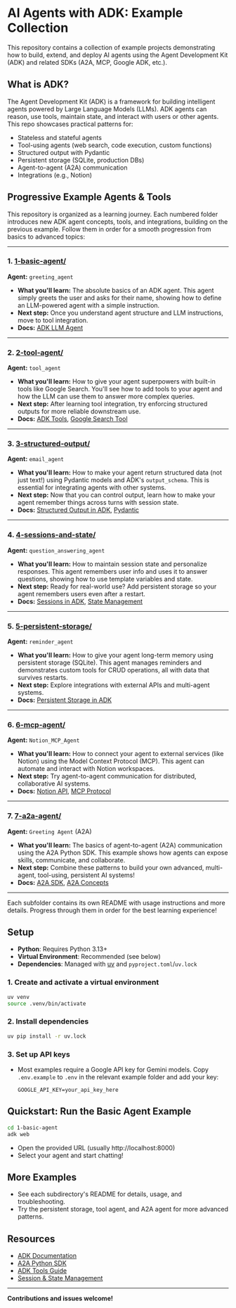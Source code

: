 # AI Agents with ADK: Example Collection

This repository contains a collection of example projects demonstrating how to build, extend, and deploy AI agents using the Agent Development Kit (ADK) and related SDKs (A2A, MCP, Google ADK, etc.).

## What is ADK?

The Agent Development Kit (ADK) is a framework for building intelligent agents powered by Large Language Models (LLMs). ADK agents can reason, use tools, maintain state, and interact with users or other agents. This repo showcases practical patterns for:

- Stateless and stateful agents
- Tool-using agents (web search, code execution, custom functions)
- Structured output with Pydantic
- Persistent storage (SQLite, production DBs)
- Agent-to-agent (A2A) communication
- Integrations (e.g., Notion)

## Progressive Example Agents & Tools

This repository is organized as a learning journey. Each numbered folder introduces new ADK agent concepts, tools, and integrations, building on the previous example. Follow them in order for a smooth progression from basics to advanced topics:

---

### 1. [1-basic-agent/](./1-basic-agent)

**Agent:** `greeting_agent`

- **What you'll learn:** The absolute basics of an ADK agent. This agent simply greets the user and asks for their name, showing how to define an LLM-powered agent with a simple instruction.
- **Next step:** Once you understand agent structure and LLM instructions, move to tool integration.
- **Docs:** [ADK LLM Agent](https://google.github.io/adk-docs/agents/llm-agent/)

---

### 2. [2-tool-agent/](./2-tool-agent)

**Agent:** `tool_agent`

- **What you'll learn:** How to give your agent superpowers with built-in tools like Google Search. You'll see how to add tools to your agent and how the LLM can use them to answer more complex queries.
- **Next step:** After learning tool integration, try enforcing structured outputs for more reliable downstream use.
- **Docs:** [ADK Tools](https://google.github.io/adk-docs/tools/), [Google Search Tool](https://google.github.io/adk-docs/tools/built-in-tools/#google-search)

---

### 3. [3-structured-output/](./3-structured-output)

**Agent:** `email_agent`

- **What you'll learn:** How to make your agent return structured data (not just text!) using Pydantic models and ADK's `output_schema`. This is essential for integrating agents with other systems.
- **Next step:** Now that you can control output, learn how to make your agent remember things across turns with session state.
- **Docs:** [Structured Output in ADK](https://google.github.io/adk-docs/agents/llm-agent/#structured-output), [Pydantic](https://docs.pydantic.dev/)

---

### 4. [4-sessions-and-state/](./4-sessions-and-state)

**Agent:** `question_answering_agent`

- **What you'll learn:** How to maintain session state and personalize responses. This agent remembers user info and uses it to answer questions, showing how to use template variables and state.
- **Next step:** Ready for real-world use? Add persistent storage so your agent remembers users even after a restart.
- **Docs:** [Sessions in ADK](https://google.github.io/adk-docs/sessions/session/), [State Management](https://google.github.io/adk-docs/sessions/state/)

---

### 5. [5-persistent-storage/](./5-persistent-storage)

**Agent:** `reminder_agent`

- **What you'll learn:** How to give your agent long-term memory using persistent storage (SQLite). This agent manages reminders and demonstrates custom tools for CRUD operations, all with data that survives restarts.
- **Next step:** Explore integrations with external APIs and multi-agent systems.
- **Docs:** [Persistent Storage in ADK](https://google.github.io/adk-docs/sessions/session/#persistent-storage)

---

### 6. [6-mcp-agent/](./6-mcp-agent)

**Agent:** `Notion_MCP_Agent`

- **What you'll learn:** How to connect your agent to external services (like Notion) using the Model Context Protocol (MCP). This agent can automate and interact with Notion workspaces.
- **Next step:** Try agent-to-agent communication for distributed, collaborative AI systems.
- **Docs:** [Notion API](https://developers.notion.com/docs/mcp), [MCP Protocol](https://github.com/modelcontextprotocol/servers)

---

### 7. [7-a2a-agent/](./7-a2a-agent)

**Agent:** `Greeting Agent` (A2A)

- **What you'll learn:** The basics of agent-to-agent (A2A) communication using the A2A Python SDK. This example shows how agents can expose skills, communicate, and collaborate.
- **Next step:** Combine these patterns to build your own advanced, multi-agent, tool-using, persistent AI systems!
- **Docs:** [A2A SDK](https://github.com/google/a2a-python), [A2A Concepts](https://codelabs.developers.google.com/intro-a2a-purchasing-concierge#1)

---

Each subfolder contains its own README with usage instructions and more details. Progress through them in order for the best learning experience!

## Setup

- **Python**: Requires Python 3.13+
- **Virtual Environment**: Recommended (see below)
- **Dependencies**: Managed with [uv](https://docs.astral.sh/uv/) and `pyproject.toml`/`uv.lock`

### 1. Create and activate a virtual environment

```bash
uv venv
source .venv/bin/activate
```

### 2. Install dependencies

```bash
uv pip install -r uv.lock
```

### 3. Set up API keys

- Most examples require a Google API key for Gemini models. Copy `.env.example` to `.env` in the relevant example folder and add your key:
  ```
  GOOGLE_API_KEY=your_api_key_here
  ```

## Quickstart: Run the Basic Agent Example

```bash
cd 1-basic-agent
adk web
```

- Open the provided URL (usually http://localhost:8000)
- Select your agent and start chatting!

## More Examples

- See each subdirectory's README for details, usage, and troubleshooting.
- Try the persistent storage, tool agent, and A2A agent for more advanced patterns.

## Resources

- [ADK Documentation](https://google.github.io/adk-docs/)
- [A2A Python SDK](https://github.com/google/a2a-python)
- [ADK Tools Guide](https://google.github.io/adk-docs/tools/)
- [Session & State Management](https://google.github.io/adk-docs/sessions/session/)

---

**Contributions and issues welcome!**
